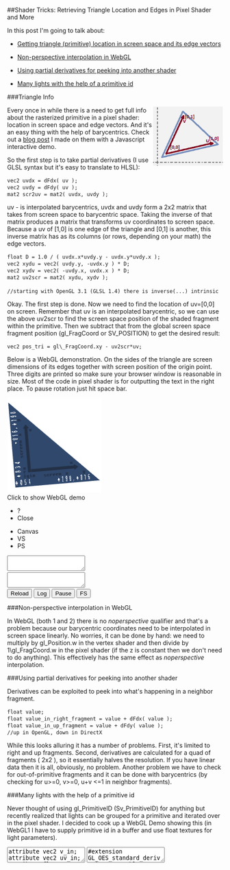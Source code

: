 
##Shader Tricks: Retrieving Triangle Location and Edges in Pixel Shader and More

  In this post I'm going to talk about:

  * [Getting triangle (primitive) location in screen space and its edge vectors][a]

  * [Non-perspective interpolation in WebGL][d]

  * [Using partial derivatives for peeking into another shader][b]

  * [Many lights with the help of a primitive id][c]

<!-- end list -->

<a name="triangle"></a>

###Triangle Info

  <a href="barycentric.html">
  <img src="images/barycentric-screenspace.png" style="display:block;float:right"/>
  </a>

  Every once in while there is a need to get full info about the rasterized primitive in a pixel
  shader: location in screen space and edge vectors. And it's an easy thing with the help of 
  barycentrics. Check out a [blog post][bar] I made on them with a Javascript interactive demo.

  So the first step is to take partial derivatives (I use GLSL syntax but it's easy to translate
  to HLSL):

<div class="clear">
</div>

    vec2 uvdx = dFdx( uv );
    vec2 uvdy = dFdy( uv );
    mat2 scr2uv = mat2( uvdx, uvdy );

  uv - is interpolated barycentrics, uvdx and uvdy form a 2x2 matrix that takes from screen space
  to barycentric space. Taking the inverse of that matrix produces a matrix that transforms uv
  coordinates to screen space. Because a uv of [1,0] is one edge of the triangle and [0,1] is 
  another, this inverse matrix has as its columns (or rows, depending on your math) the edge
  vectors. 


    float D = 1.0 / ( uvdx.x*uvdy.y - uvdx.y*uvdy.x );
    vec2 xydu = vec2( uvdy.y, -uvdx.y ) * D;
    vec2 xydv = vec2( -uvdy.x, uvdx.x ) * D;
    mat2 uv2scr = mat2( xydu, xydv );

    //starting with OpenGL 3.1 (GLSL 1.4) there is inverse(...) intrinsic

  Okay. The first step is done. Now we need to find the location of uv=[0,0] on screen. Remember
  that uv is an interpolated barycentric, so we can use the above uv2scr to find the screen space
  position of the shaded fragment within the primitive. Then we subtract that from the global 
  screen space fragment position (gl\_FragCoord or SV\_POSITION) to get the desired result:

    vec2 pos_tri = gl\_FragCoord.xy - uv2scr*uv;

  Below is a WebGL demonstration. On the sides of the triangle are screen dimensions of its edges
  together with screen position of the origin point. Three digits are printed so make sure your
  browser window is reasonable in size. Most of the code in pixel shader is for outputting the 
  text in the right place. To pause rotation just hit space bar.

<div class="webgl" webgl_version="1" webgl_div="shader0" init="run_demo(cb);">
  <img class="link" src="images/triangle-info.png" title="Click to show WebGL demo" alt="WebGL demo"/><br/>
  <span>Click to show WebGL demo</span>
</div>

<div class="shader hidden" id="shader0" js="" fn="" style="width: 60%">
  <ul class="close">
    <li title="Info" class="help">?</li>
    <li title="Close Demo" class="close">Close</li>
  </ul>
  <ul class="menu">
    <li title="WebGL Canvas" class="canvas">Canvas</li>
    <li title="Vertex Shader" class="vs">VS</li>
    <li title="Pixel Shader" class="ps">PS</li>
  </ul>
  <canvas hide class="canvas"></canvas>
  <textarea hide class="vs hidden" spellcheck="false" fromid="shader0vs"></textarea>
  <textarea hide class="ps hidden" spellcheck="false" fromid="shader0ps"></textarea>
  <div hide class="help hidden"></div>
  <div class="buttons">
  <button title="Reload Shaders" class="reload">Reload</button>
  <button title="Output WebGL Info in Console" class="log">Log</button>
  <button title="Pause Rendering" class="pause">Pause</button>
  <button title="Go Fullscreen" class="fscreen">FS</button>
  </div>
  <div class="clear"></div>
</div>


<a name="noperspective"></a>

###Non-perspective interpolation in WebGL

  In WebGL (both 1 and 2) there is no _noperspective_ qualifier and that's a problem because our
  barycentric coordinates need to be interpolated in screen space linearly. No worries, it can be 
  done by hand: we need to multiply by gl\_Position.w in the vertex shader and then divide by 
  1\gl\_FragCoord.w in the pixel shader (if the z is constant then we don't need to do anything).
  This effectively has the same effect as _noperspective_ interpolation.


<a name="derivatives"></a>

###Using partial derivatives for peeking into another shader

  Derivatives can be exploited to peek into what's happening in a neighbor fragment.

    float value;
    float value_in_right_fragment = value + dFdx( value );
    float value_in_up_fragment = value + dFdy( value ); 
    //up in OpenGL, down in DirectX

  While this looks alluring it has a number of problems. First, it's limited to right and up 
  fragments. Second, derivatives are calculated for a quad of fragments ( 2x2 ), so it essentially 
  halves the resolution. If you have linear data then it is all, obviously, no problem. 
  Another problem we have to check for out-of-primitive fragments and it can be done with 
  barycentrics (by checking for u&gt;=0, v&gt;=0, u+v &lt;=1 in neighbor fragments).


<a name="lights"></a>

###Many lights with the help of a primitive id

  Never thought of using gl\_PrimitiveID (Sv\_PrimitiveID) for anything but recently realized that
  lights can be grouped for a primitive and iterated over in the pixel shader. I decided to cook up
  a WebGL Demo showing this (in WebGL1 I have to supply primitive id in a buffer and use float 
  textures for light parameters).




<div>

  <script src="js/webgl.js"></script>
  <script src="js/webgl-quad.js"></script>

  <script>

    function run_demo( cb ) {
      var imgfont = new Image();
      imgfont.onload = function() {
        var imgbg = new Image();
        var bgtex = "images/triangle-info-bg.png";
        imgbg.onerror = function() { alert( "Failed to load '"+bgtex+"' texture" ); };
        imgbg.onload = function() {
          cb( { bgcolor: [ 1, 1, 1, 1 ], 
                textures: { 
                  font: { tex2d: 1, format: "RGB", magf: "NEAREST", minf: "NEAREST", 
                          genmipmap: 0, data: imgfont },
                  bg: { tex2d: 1, format: "RGB", magf: "LINEAR", minf: "LINEAR_MIPMAP_LINEAR",
                        genmipmap: 1, data: imgbg },
                },
                extensions: [ "OES_standard_derivatives" ]
              } );
          };
        imgbg.src = bgtex;
      };
      var fonttex = "images/fixedfont.png";
      imgfont.onerror = function() { alert( "Failed to load '"+fonttex+"' texture" ); };
      imgfont.src = fonttex;
    }

    document.addEventListener( "DOMContentLoaded", function() {

      var tas = document.querySelectorAll("div.shader textarea");

      if( tas ) foreach( tas, function( e ) {

        var fromid = e.getAttribute( "fromid" );

        if( fromid ) {
          var from = document.getElementById( fromid );
          if( !from || from.nodeName !== "TEXTAREA" ) throw "id " + fromid +" not found";
          e.value = from.value;
        }

      } );

    } );

  </script>

<textarea class="hidden" id="shader0vs">
attribute vec2 v_in;
attribute vec2 uv_in;
attribute float vid_in;
varying vec2 uvt;
varying vec2 uvb;
uniform float t;
uniform vec2 screen;
void main() {
  uvt = v_in;
  uvb = uv_in;
  float ar = screen.y/screen.x;
  vec4 p = vec4(0,0,0,1);
  float tt = fract(t/32.);
  float a = 2.*3.14159265*tt;
  mat2 m = mat2( vec2(cos(a),sin(a)), vec2(-sin(a),cos(a)) );
  if( vid_in < 3. ) {
    p = vec4( m*vec2( 1.4*v_in-.7 ), 0, 1 );
    p.x = p.x * ar;
  }
  gl_Position = p;
}
</textarea>
<textarea class="hidden" id="shader0ps">
#extension GL_OES_standard_derivatives : enable
precision highp float;
varying vec2 uvt;
varying vec2 uvb;
uniform sampler2D font;
uniform sampler2D bg;

const float numd = 4.;

float print_coords( vec2, vec2 );
float compute_digit( float, vec2 );
float load_digit( float, vec2 );
bool inbox( inout vec2, vec4 );
mat2 inverse( mat2 );

void main() {

  vec2 uvdx = dFdx( uvb );
  vec2 uvdy = dFdy( uvb );
  mat2 scr2uv = mat2( uvdx, uvdy );
  mat2 uv2scr = inverse( scr2uv );
  vec2 pos_tri = gl_FragCoord.xy - uv2scr*uvb;
  
  vec2 uv;
  float c = .0;
  
  uv = uvb;
  vec4 boxu = vec4( 0.5, 0.9, .0, .1 );
  if( inbox( uv, boxu ) ) {
    c = print_coords( uv2scr[0], uv );
  }

  uv = uvb;
  vec4 boxv = vec4( 0., 0.1, .5, .9 );
  if( inbox( uv, boxv ) ) {
    uv.xy = uv.yx;
    uv.y = 1.-uv.y;
    c = print_coords( uv2scr[1], uv );
  }

  uv = uvb;
  vec4 boxcx = vec4( 0, 0.2, .0, .1 );
  if( inbox( uv, boxcx ) ) {
    c = compute_digit( pos_tri.x, uv );
  }

  uv = uvb;
  vec4 boxcy = vec4( 0., 0.1, .11, .31 );
  if( inbox( uv, boxcy ) ) {
    uv.xy = uv.yx;
    uv.y = 1.-uv.y;
    c = compute_digit( pos_tri.y, uv );
  }

  
  vec4 color = texture2D( bg, uvb );
  if( c > .0 )
    color = vec4(1,1,1,1);
  gl_FragData[0] = color;
}

float compute_digit( float n, vec2 uv ) {
  float digit = floor(numd*uv.x);
  uv.x = fract(numd*uv.x);
  if( digit == .0 ) {
    if( n < .0 ) return load_digit( 15., uv );
    else return load_digit( 14., uv );
  }
  digit = digit - 1.;
  float d = abs(n)/pow(10.,numd-1.);
  for( float n = .0; n < numd-1.; n++ ) {
    if(n <= digit) d = 10.*fract(d);
    else break;
  }
  return load_digit( floor(d), uv );
}

float load_digit( float d, vec2 uv ) {
  float line = 4.;
  vec2 luv = vec2( fract(d/line), floor(d/line)/line );
  luv = luv+uv/line;
  return texture2D( font, luv ).r;
}

bool inbox( inout vec2 uv, vec4 box ) {
  float s0 = sign(uv.x-box.x)+sign(box.y-uv.x);
  float s1 = sign(uv.y-box.z)+sign(box.w-uv.y);
  if( s0*s1 > .0 ) {
    uv.x = (uv.x-box.x)/(box.y-box.x);
    uv.y = (uv.y-box.z)/(box.w-box.z);
    return true;
  } 
  return false;
}

float print_coords( vec2 coords, vec2 uv ) {
  float dd = 2.*numd + 1.;
  float d = floor(dd*uv.x);
  float c = .0;
  if( d < numd ) {
    vec2 uv2 = vec2( fract(dd*uv.x/numd), uv.y );
    c = compute_digit( coords.x, uv2 );
  } else if( d == numd ) {
    vec2 uv2 = vec2( fract(dd*uv.x), uv.y );
    c = load_digit( 11., uv2 );
  } else {
    vec2 uv2 = vec2( fract((dd*uv.x-1.-numd)/numd), uv.y );
    c = compute_digit( coords.y, uv2 );
  }
  return c;
}

mat2 inverse( mat2 m ) {
  vec2 uvdx = m[0];
  vec2 uvdy = m[1];
  float D = 1.0 / ( uvdx.x*uvdy.y - uvdx.y*uvdy.x );
  vec2 xydu = vec2( uvdy.y, -uvdx.y ) * D;
  vec2 xydv = vec2( -uvdy.x, uvdx.x ) * D;
  return mat2( xydu, xydv );
}
</textarea>


</div>

  [a]: #triangle
  [b]: #derivatives
  [c]: #lights
  [d]: #noperspective
  [bar]: barycentric.html "Barycentric Coordinates"


